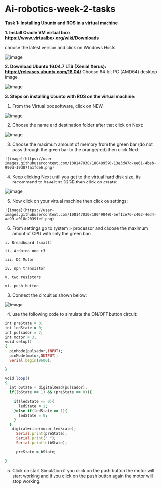 # Ai-robotics-week-2-tasks
**Task 1: Installing Ubunto and ROS in a virtual machine**  

**1. Install Oracle VM virtual box: https://www.virtualbox.org/wiki/Downloads**

choose the latest version and click on Windows Hosts 

![image](https://user-images.githubusercontent.com/108147030/180487488-dcfe3d5d-ff50-417b-8be7-dbb464b2acc8.png)

**2. Download Ubuntu 16.04.7 LTS (Xenial Xerus): https://releases.ubuntu.com/16.04/**
Choose 64-bit PC (AMD64) desktop image

![image](https://user-images.githubusercontent.com/108147030/180487843-c348c078-a376-4c49-b17f-3ef900461afd.png)

**3. Steps on installing Ubunto with ROS on the virtual machine:**

  1) From the Virtual box software, click on NEW.
  
  ![image](https://user-images.githubusercontent.com/108147030/180488271-dcc03e6b-ce42-49a8-ac4c-59909567d162.png)

  2) Choose the name and destination folder after that click on Next: 
  
  ![image](https://user-images.githubusercontent.com/108147030/180488658-8338fafa-5aa5-4089-aa31-28d8b7765748.png)
  
  3) Choose the maximum amount of memory from the green bar (do not pass through the green bar to the orange/red) then click Next:
  
    ![image](https://user-images.githubusercontent.com/108147030/180489550-13e3d47d-ee61-4beb-990d-19d87fa1fde6.png)
    
  4) Keep clicking Next until you get to the virtual hard disk size, its recommend to have it at 32GB then click on create:
  
  ![image](https://user-images.githubusercontent.com/108147030/180489852-35507ef6-acc8-4874-a480-784006d84575.png)
  
  5) Now click on your virtual machine then click on settings:
    
    ![image](https://user-images.githubusercontent.com/108147030/180490460-5ef1ce76-c402-4ed4-aa99-a018e2039fef.png)

  6) From settings go to system > processor and choose the maximum amout of CPU with only the green bar:
  
 



    i. Breadboard (small)
    
    ii. Arduino uno r3
    
    iii. DC Motor
    
    iv. npn transistor
    
    v. two resistors
    
    vi. push button
  
  3) Connect the circuit as shown below:
  
  ![image](https://user-images.githubusercontent.com/108147030/180041768-2116069e-2918-461d-822f-ad7c5efea9c5.png)
  
  4) use the following code to simulate the ON/OFF button circuit:
 
```ruby
int preState = 0;
int ledState = 0;
int pulsador = 7;
int motor = 3;
void setup()
{
  pinMode(pulsador,INPUT);
  pinMode(motor,OUTPUT);
  Serial.begin(9600);
  
}

void loop()
{
  int bState = digitalRead(pulsador);
  if((bState == 1) && (preState == 0)){
    
    if(ledState == 0){
      ledState = 1;
    }else if(ledState == 1){
      ledState = 0;
    }
  }
   digitalWrite(motor,ledState);
     Serial.print(preState);
     Serial.print(" ");
     Serial.println(bState);

     preState = bState;
      
}  
  ```
 
5) Click on start Simulation if you click on the push button the motor will start working and if you click on the push button again the motor will stop working.
